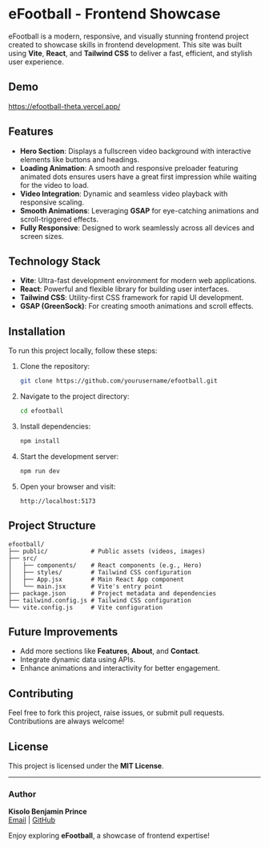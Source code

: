 # eFootball - Frontend Showcase  

eFootball is a modern, responsive, and visually stunning frontend project created to showcase skills in frontend development. This site was built using **Vite**, **React**, and **Tailwind CSS** to deliver a fast, efficient, and stylish user experience.  

## Demo

https://efootball-theta.vercel.app/

## Features  

- **Hero Section**: Displays a fullscreen video background with interactive elements like buttons and headings.  
- **Loading Animation**: A smooth and responsive preloader featuring animated dots ensures users have a great first impression while waiting for the video to load.  
- **Video Integration**: Dynamic and seamless video playback with responsive scaling.  
- **Smooth Animations**: Leveraging **GSAP** for eye-catching animations and scroll-triggered effects.  
- **Fully Responsive**: Designed to work seamlessly across all devices and screen sizes.  

## Technology Stack  

- **Vite**: Ultra-fast development environment for modern web applications.  
- **React**: Powerful and flexible library for building user interfaces.  
- **Tailwind CSS**: Utility-first CSS framework for rapid UI development.  
- **GSAP (GreenSock)**: For creating smooth animations and scroll effects.  

## Installation  

To run this project locally, follow these steps:  

1. Clone the repository:  
   ```bash  
   git clone https://github.com/yourusername/efootball.git  
   ```  

2. Navigate to the project directory:  
   ```bash  
   cd efootball  
   ```  

3. Install dependencies:  
   ```bash  
   npm install  
   ```  

4. Start the development server:  
   ```bash  
   npm run dev  
   ```  

5. Open your browser and visit:  
   ```
   http://localhost:5173  
   ```  

## Project Structure  

```
efootball/  
├── public/            # Public assets (videos, images)  
├── src/  
│   ├── components/    # React components (e.g., Hero)  
│   ├── styles/        # Tailwind CSS configuration  
│   ├── App.jsx        # Main React App component  
│   └── main.jsx       # Vite's entry point  
├── package.json       # Project metadata and dependencies  
├── tailwind.config.js # Tailwind CSS configuration  
└── vite.config.js     # Vite configuration  
```  

## Future Improvements  

- Add more sections like **Features**, **About**, and **Contact**.  
- Integrate dynamic data using APIs.  
- Enhance animations and interactivity for better engagement.  

## Contributing  

Feel free to fork this project, raise issues, or submit pull requests. Contributions are always welcome!  

## License  

This project is licensed under the **MIT License**.  

---  

### Author  

**Kisolo Benjamin Prince**  
[Email](mailto:benjaminkisolo266@gmail.com) | [GitHub](https://github.com/yourusername)  

Enjoy exploring **eFootball**, a showcase of frontend expertise!
